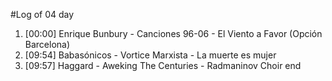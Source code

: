 #Log of 04 day

1. [00:00] Enrique Bunbury - Canciones 96-06 - El Viento a Favor (Opción Barcelona)
1. [09:54] Babasónicos - Vortice Marxista - La muerte es mujer
1. [09:57] Haggard - Aweking The Centuries - Radmaninov Choir end
